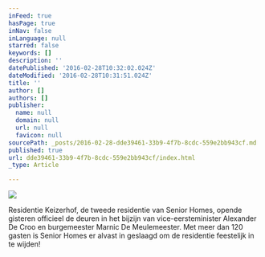 ```yaml
---
inFeed: true
hasPage: true
inNav: false
inLanguage: null
starred: false
keywords: []
description: ''
datePublished: '2016-02-28T10:32:02.024Z'
dateModified: '2016-02-28T10:31:51.024Z'
title: ''
author: []
authors: []
publisher:
  name: null
  domain: null
  url: null
  favicon: null
sourcePath: _posts/2016-02-28-dde39461-33b9-4f7b-8cdc-559e2bb943cf.md
published: true
url: dde39461-33b9-4f7b-8cdc-559e2bb943cf/index.html
_type: Article

---
```

![](https://the-grid-user-content.s3-us-west-2.amazonaws.com/c8ad1d3c-c0a5-4162-9daa-18a09e54ee8e.JPG)

Residentie Keizerhof, de tweede residentie van Senior Homes, opende gisteren officieel de deuren in het bijzijn van vice-eersteminister Alexander De Croo en burgemeester Marnic De Meulemeester. Met meer dan 120 gasten is Senior Homes er alvast in geslaagd om de residentie feestelijk in te wijden!